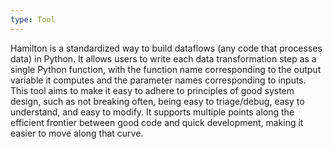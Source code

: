```yaml
---
type: Tool
---
```


Hamilton is a standardized way to build dataflows (any code that processes data) in Python. It allows users to write each data transformation step as a single Python function, with the function name corresponding to the output variable it computes and the parameter names corresponding to inputs. This tool aims to make it easy to adhere to principles of good system design, such as not breaking often, being easy to triage/debug, easy to understand, and easy to modify. It supports multiple points along the efficient frontier between good code and quick development, making it easier to move along that curve.